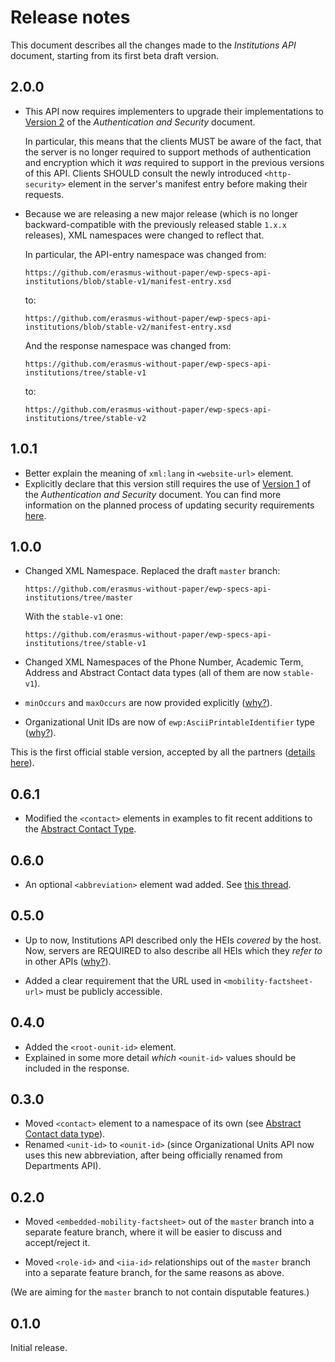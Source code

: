 Release notes
=============

This document describes all the changes made to the *Institutions API*
document, starting from its first beta draft version.


2.0.0
-----

 * This API now requires implementers to upgrade their implementations to
   [Version 2](https://github.com/erasmus-without-paper/ewp-specs-sec-intro/tree/stable-v2)
   of the *Authentication and Security* document.

   In particular, this means that the clients MUST be aware of the fact, that
   the server is no longer required to support methods of authentication and
   encryption which it *was* required to support in the previous versions of
   this API. Clients SHOULD consult the newly introduced `<http-security>`
   element in the server's manifest entry before making their requests.

 * Because we are releasing a new major release (which is no longer
   backward-compatible with the previously released stable `1.x.x` releases),
   XML namespaces were changed to reflect that.

   In particular, the API-entry namespace was changed from:

   ```
   https://github.com/erasmus-without-paper/ewp-specs-api-institutions/blob/stable-v1/manifest-entry.xsd
   ```

   to:

   ```
   https://github.com/erasmus-without-paper/ewp-specs-api-institutions/blob/stable-v2/manifest-entry.xsd
   ```

   And the response namespace was changed from:

   ```
   https://github.com/erasmus-without-paper/ewp-specs-api-institutions/tree/stable-v1
   ```

   to:

   ```
   https://github.com/erasmus-without-paper/ewp-specs-api-institutions/tree/stable-v2
   ```


1.0.1
-----

* Better explain the meaning of `xml:lang` in `<website-url>` element.
* Explicitly declare that this version still requires the use of
  [Version 1](https://github.com/erasmus-without-paper/ewp-specs-sec-intro/tree/stable-v1)
  of the *Authentication and Security* document. You can find more information
  on the planned process of updating security requirements
  [here](https://github.com/erasmus-without-paper/ewp-specs-sec-intro/issues/1).


1.0.0
-----

* Changed XML Namespace. Replaced the draft `master` branch:

  ```
  https://github.com/erasmus-without-paper/ewp-specs-api-institutions/tree/master
  ```

  With the `stable-v1` one:

  ```
  https://github.com/erasmus-without-paper/ewp-specs-api-institutions/tree/stable-v1
  ```

* Changed XML Namespaces of the Phone Number, Academic Term, Address and
  Abstract Contact data types (all of them are now `stable-v1`).

* `minOccurs` and `maxOccurs` are now provided explicitly
  ([why?](https://github.com/erasmus-without-paper/general-issues/issues/22)).

* Organizational Unit IDs are now of `ewp:AsciiPrintableIdentifier` type
  ([why?](https://github.com/erasmus-without-paper/general-issues/issues/23)).

This is the first official stable version, accepted by all the partners
([details here](https://github.com/erasmus-without-paper/general-issues/issues/24)).


0.6.1
-----

* Modified the `<contact>` elements in examples to fit recent additions to the
  [Abstract Contact Type](https://github.com/erasmus-without-paper/ewp-specs-types-contact).


0.6.0
-----

* An optional `<abbreviation>` element wad added. See
  [this thread](https://github.com/erasmus-without-paper/ewp-specs-api-institutions/issues/10).


0.5.0
-----

* Up to now, Institutions API described only the HEIs *covered* by the host.
  Now, servers are REQUIRED to also describe all HEIs which they *refer to* in
  other APIs
  ([why?](https://github.com/erasmus-without-paper/ewp-specs-api-iias/issues/6)).

* Added a clear requirement that the URL used in `<mobility-factsheet-url>`
  must be publicly accessible.


0.4.0
-----

* Added the `<root-ounit-id>` element.
* Explained in some more detail *which* `<ounit-id>` values should be included
  in the response.


0.3.0
-----

* Moved `<contact>` element to a namespace of its own (see [Abstract Contact
  data type](https://github.com/erasmus-without-paper/ewp-specs-types-contact)).
* Renamed `<unit-id>` to `<ounit-id>` (since Organizational Units API now uses
  this new abbreviation, after being officially renamed from Departments API).


0.2.0
-----

* Moved `<embedded-mobility-factsheet>` out of the `master` branch into a
  separate feature branch, where it will be easier to discuss and
  accept/reject it.

* Moved `<role-id>` and `<iia-id>` relationships out of the `master` branch
  into a separate feature branch, for the same reasons as above.

(We are aiming for the `master` branch to not contain disputable features.)


0.1.0
-----

Initial release.
